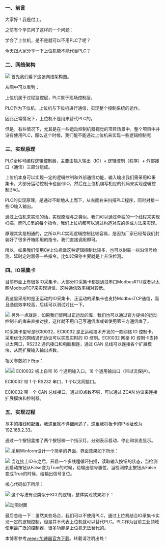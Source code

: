 
### 一、前言


大家好！我是付工。


之前有个学员问了这样的一个问题：


学会了上位机，是不是就可以不用PLC了呢？


今天跟大家分享一下上位机能不能代替PLC？


### 二、网络架构


![](https://pic4.zhimg.com/80/v2-5cf903e2e2a66cc30d6e5fa924aa900b_720w.webp)
首先我们看下这张网络架构图。


从图中可以看到：


上位机属于过程监控层，PLC属于现场控制层。


PLC作为下位机，上位机与下位机进行通信，实现整个控制系统的运作。


因此正常情况下，上位机不是用来替代PLC的。


但是，有些情况下，尤其是在一些运动控制机器视觉的项目场景中，整个项目中并没有使用PLC，那么这个时候，我们能不能通过上位机来实现一些逻辑控制呢


### 三、实现原理


PLC全称可编程逻辑控制器，主要由输入输出（IO）\+ 逻辑控制（程序）\+ 外部接口（通信）三部分组成。


上位机本身可以实现一定的逻辑控制和外部通信功能，输入输出我们需采用IO采集卡，大部分运动控制卡也自带IO，然后在上位机编写相应的代码来实现逻辑控制即可。


PLC的实现原理，是通过不断地从上而下，从左而右来扫描PLC程序，同时对接一些IO输入输出。


通过上位机来实现的话，实现原理与之类似，我们可以通过单独的一个线程来实现扫描，而PLC里的每个指令，我们上位机都可以通过构造对应的类或方法来实现。


原理其实是相通的，之所以PLC实现逻辑控制比较容易，是因为厂家已经帮我们封装好了很多开箱即用的指令，我们直接调用即可。


所以，如果我们使用C\#上位机做这种逻辑控制比较多，也可以封装一些沿信号检测、延时定时器等一些指令，比如起保停主要就是上升沿检测。


### 四、IO采集卡


目前市面上有很多IO采集卡，大部分IO采集卡都是通过串口ModbusRTU或者以太网ModbusTCP来实现通信，这种通信效率相对较低。


我这里采用的是正运动的IO采集卡，正运动的采集卡也支持ModbusTCP通信，而且通信效率较高，后续可以测试对比一下。


![](https://pic1.zhimg.com/80/v2-751d77db161f52bac9b928493d8473fa_720w.webp)
另外一点就是，如果我们使用过正运动的库，我们也可以通过官方提供的运动控制卡的库来直接对接，这样就不用自己写通信库或者使用第三方通信库了。


IO采集卡型号是ECI0032，ECI0032 是正运动技术开发的一款网络 IO 控制卡，采用优化的网络通讯协议可以实现实时的 IO 控制。ECI0032 网络 IO 控制卡支持以太网口，RS232 通讯接口和电脑相连，通过 CAN 总线可以连接各个扩展模块，从而扩展输入输出点数。


相关参数如下所示：


![](https://pic2.zhimg.com/80/v2-73327cf1aa3c7001539ae66f8eb73bd3_720w.webp)![](https://pica.zhimg.com/80/v2-db2b9738e5ac12b57541485cb0949ada_720w.webp)
ECI0032 板上自带 16 个通用输入口，16 个通用输出口（带过流保护）。


ECI0032 带 1 个 RS232 串口，1 个以太网接口。


ECI0032 带一个 CAN 总线接口，通过IO点数不够，可以通过 ZCAN 协议来连接扩展模块和控制器。


### 五、实现过程


基本的接线和配置，我这里就不详细阐述了，这里我将板卡的IP地址改为192\.168\.2\.33。


通过一个按钮盒接了两个按钮和一个指示灯，分别表示启动、停止和状态显示。


![](https://pic4.zhimg.com/80/v2-32e78a8aef8646bf3a6de465d60c0825_720w.webp)
采用Winform设计一个简单的界面，界面效果如下所示：


![](https://pic2.zhimg.com/80/v2-2aca7d39b7bc98023829907fc54ca9ab_720w.webp)
当连接上IO卡之后，开启一个多线程循环扫描，读取输入按钮的状态，当检测到启动按钮从False变为True的时候，给输出信号置位，当检测停止按钮从False变成True的时候，给输出信号复位。


核心代码如下所示：


![](https://pic3.zhimg.com/80/v2-dd4fccc40a7699eb759a38495d57f604_720w.webp)
这个写法有点类似于SCL的逻辑，整体实现效果如下：


![动图封面](https://pic3.zhimg.com/v2-d3eaae4c0e0f3d24ca26fb24d595371a_b.jpg)
 

最后总结一下：虽然某些场合，我们可以不使用PLC，通过上位机结合IO采集卡实现一定的逻辑控制，但是并不代表上位机就可以替代PLC。PLC作为目前工业领域使用最广泛的控制器，很多功能是上位机无法替代的。


 本博客参考[veee\+加速器官方下载](https://58pifa.com)。转载请注明出处！

